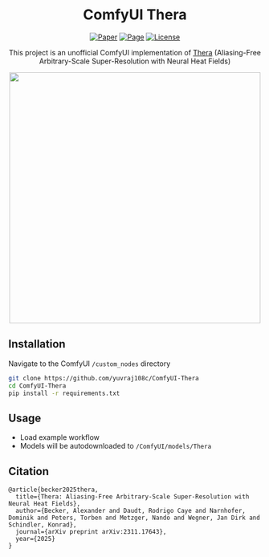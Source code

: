 <div align="center">

# ComfyUI Thera
[![Paper](https://img.shields.io/badge/arXiv-PDF-b31b1b)](https://arxiv.org/abs/2311.17643)
[![Page](https://img.shields.io/badge/Project-Page-green)](https://therasr.github.io)
[![License](https://img.shields.io/badge/License-Apache--2.0-929292)](https://www.apache.org/licenses/LICENSE-2.0)

This project is an unofficial ComfyUI implementation of [Thera](https://github.com/prs-eth/thera) (Aliasing-Free Arbitrary-Scale Super-Resolution with Neural Heat Fields)

<img height="500" src="" />

</div>

## Installation
Navigate to the ComfyUI `/custom_nodes` directory
```bash
git clone https://github.com/yuvraj108c/ComfyUI-Thera
cd ComfyUI-Thera
pip install -r requirements.txt
```

## Usage
- Load example workflow
- Models will be autodownloaded to `/ComfyUI/models/Thera`

## Citation

```
@article{becker2025thera,
  title={Thera: Aliasing-Free Arbitrary-Scale Super-Resolution with Neural Heat Fields},
  author={Becker, Alexander and Daudt, Rodrigo Caye and Narnhofer, Dominik and Peters, Torben and Metzger, Nando and Wegner, Jan Dirk and Schindler, Konrad},
  journal={arXiv preprint arXiv:2311.17643},
  year={2025}
}
```
